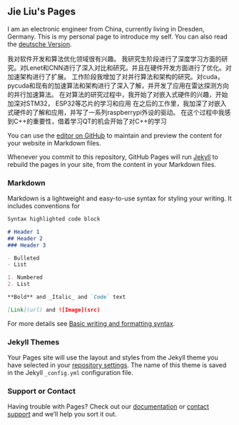 ## Jie Liu's Pages

I am an electronic engineer from China, currently living in Dresden, Germany. This is my personal page to introduce my self. You can also read the [deutsche Version](https://kayala.GitHub.io/german/).

我对软件开发和算法优化领域很有兴趣。
我研究生阶段进行了深度学习方面的研究。对Lenet和CNN进行了深入对比和研究。并且在硬件开发方面进行了优化。对加速架构进行了扩展。
工作阶段我增加了对并行算法和架构的研究。对cuda， pycuda和现有的加速算法和架构进行了深入了解，并开发了应用在雷达探测方向的并行加速算法。
在对算法的研究过程中，我开始了对嵌入式硬件的兴趣，开始加深对STM32， ESP32等芯片的学习和应用
在之后的工作里，我加深了对嵌入式硬件的了解和应用，并写了一系列raspberrypi外设的驱动。
在这个过程中我感到C++的重要性，借着学习QT的机会开始了对C++的学习


You can use the [editor on GitHub](https://github.com/kayala/kayala.GitHub.io/edit/main/index.md) to maintain and preview the content for your website in Markdown files.

Whenever you commit to this repository, GitHub Pages will run [Jekyll](https://jekyllrb.com/) to rebuild the pages in your site, from the content in your Markdown files.

### Markdown

Markdown is a lightweight and easy-to-use syntax for styling your writing. It includes conventions for

```markdown
Syntax highlighted code block

# Header 1
## Header 2
### Header 3

- Bulleted
- List

1. Numbered
2. List

**Bold** and _Italic_ and `Code` text

[Link](url) and ![Image](src)
```

For more details see [Basic writing and formatting syntax](https://docs.github.com/en/github/writing-on-github/getting-started-with-writing-and-formatting-on-github/basic-writing-and-formatting-syntax).

### Jekyll Themes

Your Pages site will use the layout and styles from the Jekyll theme you have selected in your [repository settings](https://github.com/kayala/kayala.GitHub.io/settings/pages). The name of this theme is saved in the Jekyll `_config.yml` configuration file.

### Support or Contact

Having trouble with Pages? Check out our [documentation](https://docs.github.com/categories/github-pages-basics/) or [contact support](https://support.github.com/contact) and we’ll help you sort it out.
